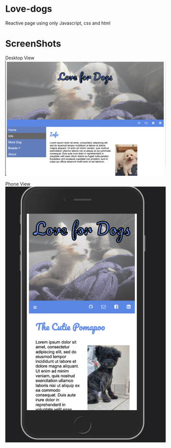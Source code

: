 # Love-dogs
Reactive page using only Javascript, css and html

# ScreenShots
Desktop View
![desktop view](Pictures/desktopview.png)

Phone View
![phone view](Pictures/phoneview.png)